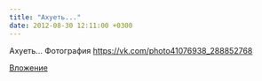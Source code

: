 ```yaml
---
title: "Ахуеть..."
date: 2012-08-30 12:11:00 +0300
---
```


Ахуеть...
Фотография
https://vk.com/photo41076938_288852768

[Вложение](https://vk.com/photo41076938_288852768)
